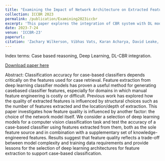```yaml
---
title: "Examining the Impact of Network Architecture on Extracted Feature Quality for CBR"
collection: ICCBR 2023
permalink: /publication/Examining2023iccbr
excerpt: 'This paper explores the integration of CBR system with DL models.'
date: 2023-7-24
venue: 'ICCBR-23'
paperurl: 
citation: 'Zachary Wilkerson, Vibhas Vats, Karan Acharya, David Leake, David Crandall, "Examining the Impact of Network Architecture on Extracted Feature Quality for CBR," ' 
---
```

Index terms: Case based reasoning, Deep Learning, DL-CBR integration.

[Download paper here](http://vision.soic.indiana.edu/papers/examining2023iccbr.pdf)

Abstract: Classification accuracy for case-based classifiers depends critically on the features used for case retrieval. Feature extraction from deep learning classifier models has proven a useful method for generating casebased classifier features, especially for domains in which manual feature engineering is costly or difficult. Previous work has explored how the quality of extracted features is influenced by structural choices such as the number of features extracted and the location/depth of extraction. This paper investigates how feature quality is influenced by another factor: the choice of the network model itself. We consider a selection of deep learning models for a computer vision classification task and test the accuracy of a case-based classifier using features extracted from them, both as the sole feature source and in combination with a supplementary set of knowledge-engineered features. Results suggest that feature quality reflects a trade-off between model complexity and training data requirements and provide lessons for the selection of deep learning architectures for feature extraction to support case-based classification.

